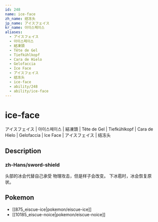 ```yaml
---
id: 248
name: ice-face
zh_name: 结冻头
jp_name: アイスフェイス
kr_name: 아이스페이스
aliases:
  - アイスフェイス
  - 아이스페이스
  - 結凍頭
  - Tête de Gel
  - Tiefkühlkopf
  - Cara de Hielo
  - Gelofaccia
  - Ice Face
  - アイスフェイス
  - 结冻头
  - ice-face
  - ability/248
  - ability/ice-face
---
```

# ice-face

アイスフェイス | 아이스페이스 | 結凍頭 | Tête de Gel | Tiefkühlkopf | Cara de Hielo | Gelofaccia | Ice Face | アイスフェイス | 结冻头

## Description

### zh-Hans/sword-shield

头部的冰会代替自己承受
物理攻击，但是样子会改变。
下冰雹时，冰会恢复原状。

## Pokemon

- [[875_eiscue-ice|pokemon/eiscue-ice]]
- [[10185_eiscue-noice|pokemon/eiscue-noice]]

